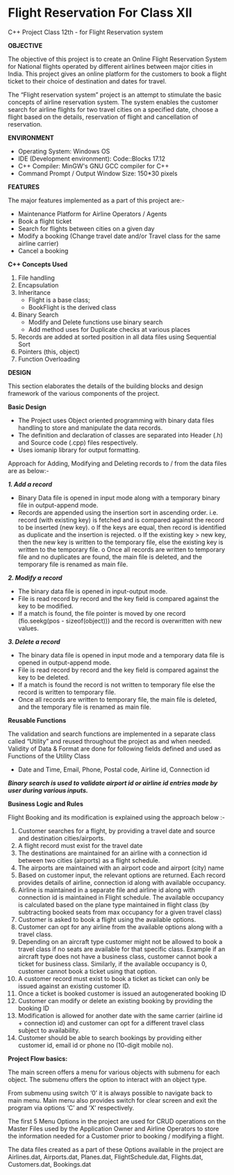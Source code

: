 # Flight Reservation For Class XII
C++ Project Class 12th - for Flight Reservation system

**OBJECTIVE**

The objective of this project is to create an Online Flight Reservation System for National flights operated by different airlines between major cities in India. This project gives an online platform for the customers to book a flight ticket to their choice of destination and dates for travel. 

The “Flight reservation system” project is an attempt to stimulate the basic concepts of airline reservation system. The system enables the customer search for airline flights for two travel cities on a specified date, choose a flight based on the details, reservation of flight and cancellation of reservation.
 
**ENVIRONMENT**

-	Operating System: Windows OS
-	IDE (Development environment): Code::Blocks 17.12
-	C++ Compiler: MinGW's GNU GCC compiler for C++
-	Command Prompt / Output Window Size: 150*30 pixels

**FEATURES**

The major features implemented as a part of this project are:-
- Maintenance Platform for Airline Operators / Agents
-	Book a flight ticket
-	Search for flights between cities on a given day
-	Modify a booking (Change travel date and/or Travel class for the same airline carrier)
-	Cancel a booking

**C++ Concepts Used**

1.	File handling 
2.	Encapsulation
3.  Inheritance 
    - Flight is a base class; 
    - BookFlight is the derived class 
4.	Binary Search 
    - Modify and Delete functions use binary search
    - Add method uses for Duplicate checks at various places
5.	Records are added at sorted position in all data files using Sequential Sort
6.	Pointers (this, object)
7.	Function Overloading

**DESIGN**

This section elaborates the details of the building blocks and design framework of the various components of the project.

**Basic Design**

-	The Project uses Object oriented programming with binary data files handling to store and manipulate the data records.
-	The definition and declaration of classes are separated into Header (.h) and Source code (.cpp) files respectively.
-	Uses iomanip library for output formatting.

Approach for Adding, Modifying and Deleting records to / from the data files are as below:-

**_1. Add a record_**

-	Binary Data file is opened in input mode along with a temporary binary file in output-append mode. 
-	Records are appended using the insertion sort in ascending order. i.e. record (with existing key) is fetched and is compared against the record to be inserted (new key). 
o	If the keys are equal, then record is identified as duplicate and the insertion is rejected. 
o	If the existing key > new key, then the new key is written to the temporary file, else the existing key is written to the temporary file.
o	Once all records are written to temporary file and no duplicates are found, the main file is deleted, and the temporary file is renamed as main file.


**_2. Modify a record_**

-	The binary data file is opened in input-output mode. 
-	File is read record by record and the key field is compared against the key to be modified. 
-	If a match is found, the file pointer is moved by one record (fio.seekg(pos - sizeof(object))) and the record is overwritten with new values.  

**_3. Delete a record_**

-	The binary data file is opened in input mode and a temporary data file is opened in output-append mode. 
-	File is read record by record and the key field is compared against the key to be deleted. 
-	If a match is found the record is not written to temporary file else the record is written to temporary file.
-	Once all records are written to temporary file, the main file is deleted, and the temporary file is renamed as main file.

**Reusable Functions**

The validation and search functions are implemented in a separate class called “Utility” and reused throughout the project as and when needed. 
Validity of Data & Format are done for following fields defined and used as Functions of the Utility Class
-	Date and Time, Email, Phone, Postal code, Airline id, Connection id 

***_Binary search is used to validate airport id or airline id entries made by user during various inputs._***

**Business Logic and Rules**

Flight Booking and its modification is explained using the approach below :- 

1.	Customer searches for a flight, by providing a travel date and source and destination cities/airports.
2.	A flight record must exist for the travel date
3.	The destinations are maintained for an airline with a connection id between two cities (airports) as a flight schedule.
4.	The airports are maintained with an airport code and airport (city) name
5.	Based on customer input, the relevant options are returned. Each record provides details of airline, connection id along with available occupancy.
6.	Airline is maintained in a separate file and airline id along with connection id is maintained in Flight schedule. The available occupancy is calculated based on the plane type maintained in flight class (by subtracting booked seats from max occupancy for a given travel class)
7.	Customer is asked to book a flight using the available options. 
8.	Customer can opt for any airline from the available options along with a travel class.
9.	Depending on an aircraft type customer might not be allowed to book a travel class if no seats are available for that specific class. Example if an aircraft type does not have a business class, customer cannot book a ticket for business class. Similarly, if the available occupancy is 0, customer cannot book a ticket using that option.
10.	A customer record must exist to book a ticket as ticket can only be issued against an existing customer ID. 
11.	Once a ticket is booked customer is issued an autogenerated booking ID
12.	Customer can modify or delete an existing booking by providing the booking ID
13.	Modification is allowed for another date with the same carrier (airline id + connection id) and customer can opt for a different travel class subject to availability.
14.	Customer should be able to search bookings by providing either customer id, email id or phone no (10-digit mobile no).

**Project Flow basics:**

The main screen offers a menu for various objects with submenu for each object. The submenu offers the option to interact with an object type. 

From submenu using switch ‘0’ it is always possible to navigate back to main menu. Main menu also provides switch for clear screen and exit the program via options ‘C’ and ‘X’ respectively.

The first 5 Menu Options in the project are used for CRUD operations on the Master Files used by the Application Owner and Airline Operators to store the information needed for a Customer prior to booking / modifying a flight. 

The data files created as a part of these Options available in the project are Airlines.dat, Airports.dat, Planes.dat, FlightSchedule.dat, Flights.dat, Customers.dat, Bookings.dat

